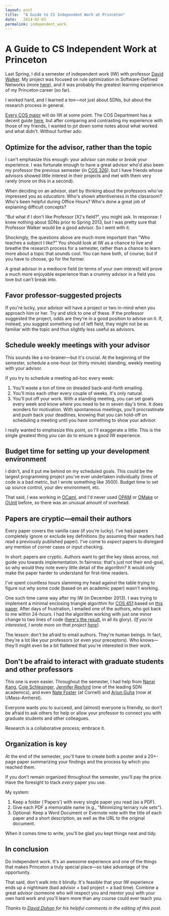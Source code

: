 ```yaml
---
layout: post
title:  "A Guide to CS Independent Work at Princeton"
date:   2014-02-03
permalink: independent_work
---
```


# A Guide to CS Independent Work at Princeton

Last Spring, I did a semester of independent work (IW) with professor [David Walker](https://www.cs.princeton.edu/~dpw/). My project was focused on rule optimization in Software-Defined Networks (more [here](http://www.princeton.edu/~crmarsh/intro_to_sdn/)), and it was probably the greatest learning experience of my Princeton career (so far).

I worked hard, and I learned a ton—not just about SDNs, but about the research process in general.

[Every COS major](http://iw.cs.princeton.edu/11-12/#Important_Information_for_Everyone) will do IW at some point. The COS Department has a decent guide [here](http://iw.cs.princeton.edu/11-12/), but after comparing and contrasting my experience with those of my friends, I wanted to jot down some notes about what worked and what didn't. Without further ado:

## Optimize for the advisor, rather than the topic

I can't emphasize this enough: your advisor can _make_ or _break_ your experience. I was fortunate enough to have a great advisor who'd also been my professor the previous semester (in [COS 326](http://www.cs.princeton.edu/~dpw/courses/cos326-12/info.php)), but I have friends whose advisors showed little interest in their projects and met with them very rarely (more on this in a second).

When deciding on an advisor, start by thinking about the professors who've impressed you as _educators_: Who's shown attentiveness in the classroom? Who's been helpful during Office Hours? Who's done a great job of explaining difficult concepts?

"But what if I don't like Professor [X]'s field?", you might ask. In response: I knew nothing about SDNs prior to Spring 2013, but I was pretty sure that Professor Walker would be a good advisor. So I went with it.

Shockingly, the questions above are much more important than "Who teaches a subject I like?" You should look at IW as a chance to live and breathe the research process for a semester, rather than a chance to learn more about a topic that sounds cool. You can have both, of course; but if you have to choose, go for the former.

A great advisor in a mediocre field (in terms of your own interest) will prove a much more enjoyable experience than a crummy advisor in a field you love but can't break into.

## Favor professor-suggested projects

If you're lucky, your advisor will have a project or two in-mind when you approach him or her. Try and stick to one of these. If the professor suggested the project, odds are they're in a good position to advise on it. If, instead, you suggest something out of left field, they might not be as familiar with the topic and thus slightly less useful as advisors.

## Schedule weekly meetings with your advisor

This sounds like a no-brainer—but it's crucial. At the beginning of the semester, schedule a one-hour (or thirty minute) standing, weekly meeting with your advisor.

If you try to schedule a meeting ad-hoc every week:

1. You'll waste a ton of time on dreaded back-and-forth emailing.
2. You'll miss each other every couple of weeks. It's only natural.
3. You'll put off your work. With a standing meeting, you can set goals every week and know where you need to be in seven day's time. It does wonders for motivation. With spontaneous meetings, you'll procrastinate and push back your deadlines, knowing that you can hold-off on scheduling a meeting until you have something to show your advisor.

I really wanted to emphasize this point, so I'll exaggerate a little: This is the single greatest thing you can do to ensure a good IW experience.


## Budget time for setting up your development environment

I didn't, and it put me behind on my scheduled goals. This could be the largest programming project you've ever undertaken individually (lines of code is a bad metric, but I wrote something like 3500). Budget time to set up source control, your dev environment, etc.

That said, I was working in [OCaml](http://ocaml.org), and I'd never used [OPAM](http://opam.ocamlpro.com) or [OMake](http://omake.metaprl.org/index.html) or [OUnit](http://ounit.forge.ocamlcore.org) before, so there was an unusual amount of overhead.

## Papers are cryptic—email their authors

Every paper covers the vanilla case (if you're lucky). I've had papers completely ignore or exclude key definitions (by assuming their readers had read a previously published paper). I've come to _expect_ papers to disregard any mention of corner cases or input checking.

In short: papers are cryptic. Authors want to get the key ideas across, not guide you towards implementation. In fairness: that's just not their end-goal, so why would they note every little detail of the algorithm? It would only make the paper harder to understand for first-time readers.

I've spent countless hours slamming my head against the table trying to figure out why some code (based on an academic paper) wasn't working.

One such time came way after my IW (in December 2013). I was trying to implement a minimal enclosing triangle algorithm for [COS 451](http://www.cs.princeton.edu/courses/archive/fall13/cos451/) based on [this paper](http://prografix.narod.ru/source/orourke1986.pdf). After days of frustration, I emailed one of the authors, who got back to me within 24-hours. I had the algorithm working with just one minor change to two lines of code ([here's the result](https://github.com/crm416/point-location/blob/master/min_triangle.py), in all its glory). _(If you're interested, I wrote more on that project [here](http://www.toptal.com/python/computational-geometry-in-python-from-theory-to-implementation))._

The lesson: don't be afraid to email authors. They're human beings. In fact, they're a lot like your professors (or even your preceptors). Who knows—they'll might even be a bit flattered that you're interested in their work.

## Don't be afraid to interact with graduate students and other professors

This one is even easier. Throughout the semester, I had help from [Nanxi Kang](http://www.cs.princeton.edu/~nkang/), [Cole Schlesinger](http://www.cs.princeton.edu/~cschlesi/), [Jennifer Rexford](http://www.cs.princeton.edu/~jrex/) (one of the leading SDN academics), and even [Nate Foster](http://www.cs.cornell.edu/~jnfoster/) (at Cornell) and [Arjun Guha](https://people.cs.umass.edu/~arjun/) (now at UMass-Amherst).

Everyone wants you to succeed, and (almost) everyone is friendly, so don't be afraid to ask others for help or allow your professor to connect you with graduate students and other colleagues.

Research is a collaborative process; embrace it.

## Organization is key

At the end of the semester, you'll have to create both a poster and a 20+-page paper summarizing your findings and the process by which you reached them.

If you don't remain organized throughout the semester, you'll pay the price. Have the foresight to track _every_ paper you use.

My system:

1. Keep a folder ('Papers') with every single paper you read (as a PDF).
2. Give each PDF a memorable name (e.g., "Minimizing ternary rule sets").
3. Optional: Keep a Word Document or Evernote note with the title of each paper and a short description, as well as the URL to the original document.

When it comes time to write, you'll be glad you kept things neat and tidy.

## In conclusion

Do independent work. It's an awesome experience and one of the things that makes Princeton a truly special place—so take advantage of the opportunity.

That said, don't walk into it blindly. It's feasible that your IW experience ends up a nightmare (bad advisor + bad project = a bad time). Combine a great advisor (someone who will respect you and mentor you) with your own hard work and you'll learn more than any course could ever teach you.

_Thanks to [David Dohan](https://github.com/dmrd) for his helpful comments in the editing of this post._